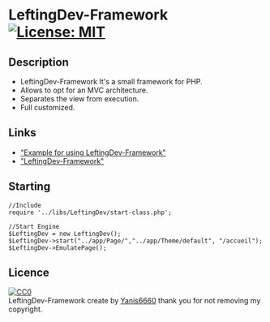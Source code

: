 # LeftingDev-Framework [![License: MIT](https://img.shields.io/badge/License-MIT-yellow.svg)](https://opensource.org/licenses/MIT)

## Description
 - LeftingDev-Framework It's a small framework for PHP.  
 - Allows to opt for an MVC architecture.
 - Separates the view from execution.
 - Full customized.

## Links
- ["Example for using LeftingDev-Framework"](https://github.com/yanis6660/LeftingDev-Framework/tree/master/Example)
- ["LeftingDev-Framework"](https://github.com/yanis6660/LeftingDev-Framework/tree/master/LeftingDev-Framwork)

## Starting

```
//Include
require '../libs/LeftingDev/start-class.php';

//Start Engine
$LeftingDev = new LeftingDev();
$LeftingDev->start("../app/Page/","../app/Theme/default", "/accueil");
$LeftingDev->EmulatePage();

```

## Licence
[![CC0](https://upload.wikimedia.org/wikipedia/commons/f/f8/License_icon-mit-88x31-2.svg)](https://creativecommons.org/publicdomain/zero/1.0/)  
LeftingDev-Framework create by [Yanis6660](https://www.yanis6660.fr) thank you for not removing my copyright.
